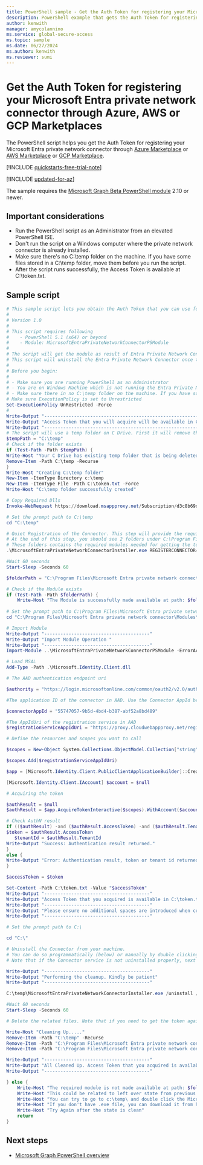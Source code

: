 ```yaml
---
title: PowerShell sample - Get the Auth Token for registering your Microsoft Entra private network connector through Azure, AWS, or GCP Marketplaces. 
description: PowerShell example that gets the Auth Token for registering your Microsoft Entra private network connector through Azure, AWS, or GCP Marketplaces. 
author: kenwith
manager: amycolannino
ms.service: global-secure-access
ms.topic: sample
ms.date: 06/27/2024
ms.author: kenwith
ms.reviewer: sumi
---
```


# Get the Auth Token for registering your Microsoft Entra private network connector through Azure, AWS or GCP Marketplaces

The PowerShell script helps you get the Auth Token for registering your Microsoft Entra private network connector through [Azure Marketplace](https://azuremarketplace.microsoft.com/marketplace/apps/microsoftcorporation1687208452115.entraprivatenetworkconnector?tab=overview) or [AWS Marketplace](https://aws.amazon.com/marketplace/pp/prodview-cgpbjiaphamuc) or [GCP Marketplace](https://console.cloud.google.com/marketplace/product/ciem-entra/entraprivatenetworkconnector?hl=en). 

[!INCLUDE [quickstarts-free-trial-note](~/includes/azure-docs-pr/quickstarts-free-trial-note.md)]

[!INCLUDE [updated-for-az](~/includes/azure-docs-pr/updated-for-az.md)]

The sample requires the [Microsoft Graph Beta PowerShell module](/powershell/microsoftgraph/installation) 2.10 or newer.

## Important considerations
- Run the PowerShell script as an Administrator from an elevated PowerShell ISE.
- Don't run the script on a Windows computer where the private network connector is already installed. 
- Make sure there's no C:\temp folder on the machine. If you have some files stored in a C:\temp folder, move them before you run the script.
- After the script runs successfully, the Access Token is available at C:\token.txt.

## Sample script

```powershell
# This sample script lets you obtain the Auth Token that you can use for registering the Entra private network connector through Marketplace.
#
# Version 1.0
#
# This script requires following 
#    - PowerShell 5.1 (x64) or beyond
#    - Module: MicrosoftEntraPrivateNetworkConnectorPSModule 
#
# The script will get the module as result of Entra Private Network Connector Installation and quiet Registration (/q flag). A quiet installation doesn't prompt you to accept the End-User License Agreement.
# This script will uninstall the Entra Private Network Connector once the required modules are downloaded. 
#
# Before you begin:
#    
# - Make sure you are running PowerShell as an Administrator
# - You are on Windows Machine which is not running the Entra Private Network Connector already. If you already have a connector installed, quite registration step below will fail. 
# - Make sure there in no C:\temp folder on the machine. If you have some files stored, please move those before running the script 
# Make sure ExecutionPolicy is set to Unrestricted
Set-ExecutionPolicy UnRestricted -Force
#
Write-Output "------------------------------------------------------------------"
Write-Output "Access Token that you will acquire will be available in C:\token.txt."
Write-Output "------------------------------------------------------------------"
# The script will use a temp folder on C Drive. First it will remove the folder and create a new folder to ensure its empty.
$tempPath = "C:\temp"
# Check if the folder exists
if (Test-Path -Path $tempPath) {
Write-Host "Your C Drive has existing temp folder that is being deleted"
Remove-Item -Path C:\temp -Recurse
} 
Write-Host "Creating C:\temp folder"
New-Item -ItemType Directory c:\temp
New-Item -ItemType File -Path C:\token.txt -Force
Write-Host "C:\temp folder successfully created"

# Copy Required Dlls 
Invoke-WebRequest https://download.msappproxy.net/Subscription/d3c8b69d-6bf7-42be-a529-3fe9c2e70c90/Connector/DownloadConnectorInstaller -OutFile c:\temp\MicrosoftEntraPrivateNetworkConnectorInstaller.exe

# Set the prompt path to C:\temp
cd "C:\temp"

# Quiet Registration of the Connector. This step will provide the required Module for acquiring the token. 
# At the end of this step, you should see 2 folders under C:\Program Files. 1) Microsoft Entra private network connector 2) Microsoft Entra private network connector updater
# These folders contains the required modules needed for getting the token. 
.\MicrosoftEntraPrivateNetworkConnectorInstaller.exe REGISTERCONNECTOR="false" /q

#Wait 60 seconds
Start-Sleep -Seconds 60

$folderPath = "C:\Program Files\Microsoft Entra private network connector\Modules\MicrosoftEntraPrivateNetworkConnectorPSModule"

# Check if the Module exists
if (Test-Path -Path $folderPath) {
    Write-Host "The Module is successfully made available at path: $folderPath"
   
# Set the prompt path to C:\Program Files\Microsoft Entra private network connector\Modules\MicrosoftEntraPrivateNetworkConnectorPSModule
cd "C:\Program Files\Microsoft Entra private network connector\Modules\MicrosoftEntraPrivateNetworkConnectorPSModule"

# Import Module 
Write-Output "---------------------------------------"
Write-Output "Import Module Operation "
Write-Output "---------------------------------------"
Import-Module ..\MicrosoftEntraPrivateNetworkConnectorPSModule -ErrorAction Stop

# Load MSAL  
Add-Type -Path .\Microsoft.Identity.Client.dll

# The AAD authentication endpoint uri

$authority = "https://login.microsoftonline.com/common/oauth2/v2.0/authorize"

#The application ID of the connector in AAD. Use the Connector AppId below

$connectorAppId = "55747057-9b5d-4bd4-b387-abf52a8bd489"

#The AppIdUri of the registration service in AAD
$registrationServiceAppIdUri = "https://proxy.cloudwebappproxy.net/registerapp/user_impersonation"

# Define the resources and scopes you want to call

$scopes = New-Object System.Collections.ObjectModel.Collection["string"]

$scopes.Add($registrationServiceAppIdUri)

$app = [Microsoft.Identity.Client.PublicClientApplicationBuilder]::Create($connectorAppId).WithAuthority($authority).WithDefaultRedirectUri().Build()

[Microsoft.Identity.Client.IAccount] $account = $null

# Acquiring the token

$authResult = $null
$authResult = $app.AcquireTokenInteractive($scopes).WithAccount($account).ExecuteAsync().ConfigureAwait($false).GetAwaiter().GetResult()

# Check AuthN result
If (($authResult) -and ($authResult.AccessToken) -and ($authResult.TenantId)) {
$token = $authResult.AccessToken
   $tenantId = $authResult.TenantId
Write-Output "Success: Authentication result returned."
}
else {
Write-Output "Error: Authentication result, token or tenant id returned with null."
}

$accessToken = $token

Set-Content -Path C:\token.txt -Value "$accessToken"
Write-Output "---------------------------------------"
Write-Output "Access Token that you acquired is available in C:\token.txt. "
Write-Output "---------------------------------------"
Write-Output "Please ensure no additional spaces are introduced when copying token to marketplace input form. Introducing spaces can change the token and can cause failures"
Write-Output "---------------------------------------"

# Set the prompt path to C:\

cd "C:\"

# Uninstall the Connector from your machine.
# You can do so programmatically (below) or manually by double clicking C:\temp\MicrosoftEntraPrivateNetworkConnectorInstaller.exe and choose Uninstall. 
# Note that if the Connector service is not uninstalled properly, next iteration can fail on this machine.  

Write-Output "---------------------------------------"
Write-Output "Performing the cleanup. Kindly be patient"
Write-Output "---------------------------------------"

C:\temp\MicrosoftEntraPrivateNetworkConnectorInstaller.exe /uninstall /quiet 

#Wait 60 seconds
Start-Sleep -Seconds 60

# Delete the related files. Note that if you need to get the token again from 

Write-Host "Cleaning Up....."
Remove-Item -Path "C:\temp" -Recurse
Remove-Item -Path "C:\Program Files\Microsoft Entra private network connector" -Recurse
Remove-Item -Path "C:\Program Files\Microsoft Entra private network connector updater" -Recurse

Write-Output "---------------------------------------"
Write-Output "All Cleaned Up. Access Token that you acquired is available in C:\token.txt. "
Write-Output "---------------------------------------"

} else {
    Write-Host "The required module is not made available at path: $folderPath"
	Write-Host "This could be related to left over state from previous installation of connector on this machine."
	Write-Host "You can try to go to c:\temp\ and double click the MicrosoftEntraPrivateNetworkConnectorInstaller.exe file. Click Uninstall if visible. This can clean the state. "
    Write-Host "If you don't have .exe file, you can download it from https://download.msappproxy.net/Subscription/d3c8b69d-6bf7-42be-a529-3fe9c2e70c90/Connector/DownloadConnectorInstaller and double click it to Uninstall"
	Write-Host "Try Again after the state is clean"
    return
}
```

## Next steps

- [Microsoft Graph PowerShell overview](/powershell/microsoftgraph/overview)
